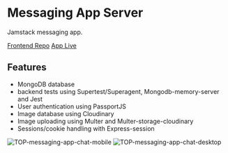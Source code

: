 # Messaging App Server

Jamstack messaging app.

[Frontend Repo](https://github.com/jasonHYLam/TOP-messaging-app-client)
[App Live](https://blue-messaging-app.netlify.app/)

## Features

- MongoDB database
- backend tests using Supertest/Superagent, Mongodb-memory-server and Jest
- User authentication using PassportJS
- Image database using Cloudinary
- Image uploading using Multer and Multer-storage-cloudinary
- Sessions/cookie handling with Express-session

![TOP-messaging-app-chat-mobile](https://github.com/jasonHYLam/TOP-messaging-app-backend/assets/105083538/03bf5cbe-e758-4397-899d-15e6f883d93b)
![TOP-messaging-app-chat-desktop](https://github.com/jasonHYLam/TOP-messaging-app-backend/assets/105083538/dd35a178-30bb-4093-8384-fcee19c6b3c6)
